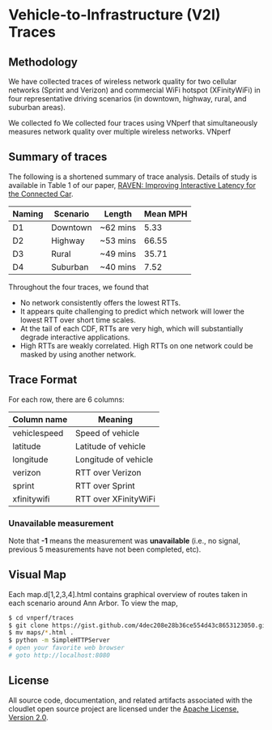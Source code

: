 # Vehicle-to-Infrastructure (V2I) Traces


## Methodology
We have collected traces of wireless network quality for two cellular networks
(Sprint and Verizon) and commercial WiFi hotspot (XFinityWiFi) in four
representative driving scenarios (in downtown, highway, rural, and suburban
areas). 


We collected fo
We collected four traces using VNperf that simultaneously measures network
quality over multiple wireless networks. VNperf


## Summary of traces
The following is a shortened summary of trace analysis.  Details of study is
available in Table 1 of our paper, [RAVEN: Improving Interactive Latency
for the Connected Car](https://goo.gl/JNgHDu). 

| Naming | Scenario | Length | Mean MPH |
| ------ | -------- | ------ | -------- |
| D1 | Downtown | ~62 mins | 5.33 |
| D2 | Highway | ~53 mins | 66.55 |
| D3 | Rural | ~49 mins | 35.71 | 
| D4 | Suburban | ~40 mins | 7.52 |

Throughout the four traces, we found that 
* No network consistently offers the lowest RTTs.
* It appears quite challenging to predict which network will lower the lowest
  RTT over short time scales.
* At the tail of each CDF, RTTs are very high, which will substantially degrade
  interactive applications.
* High RTTs are weakly correlated. High RTTs on one network could be masked by
  using another network.

## Trace Format
For each row, there are 6 columns:

| Column name  | Meaning  | 
| ------------ | --------- |
| vehiclespeed| Speed of vehicle|
| latitude| Latitude of vehicle|
| longitude| Longitude of vehicle|
| verizon| RTT over Verizon|
| sprint| RTT over Sprint|
| xfinitywifi| RTT over XFinityWiFi|

### Unavailable measurement
Note that **-1** means the measurement was **unavailable** (i.e., no signal,
previous 5 measurements have not been completed, etc).

## Visual Map 
Each map.d[1,2,3,4].html contains graphical overview of routes taken in each
scenario around Ann Arbor. To view the map, 
```bash
$ cd vnperf/traces
$ git clone https://gist.github.com/4dec208e28b36ce554d43c8653123050.git maps/
$ mv maps/*.html .
$ python -m SimpleHTTPServer
# open your favorite web browser
# goto http://localhost:8080 
```

## License
All source code, documentation, and related artifacts associated with the
cloudlet open source project are licensed under the [Apache License, Version
2.0](http://www.apache.org/licenses/LICENSE-2.0.html).
